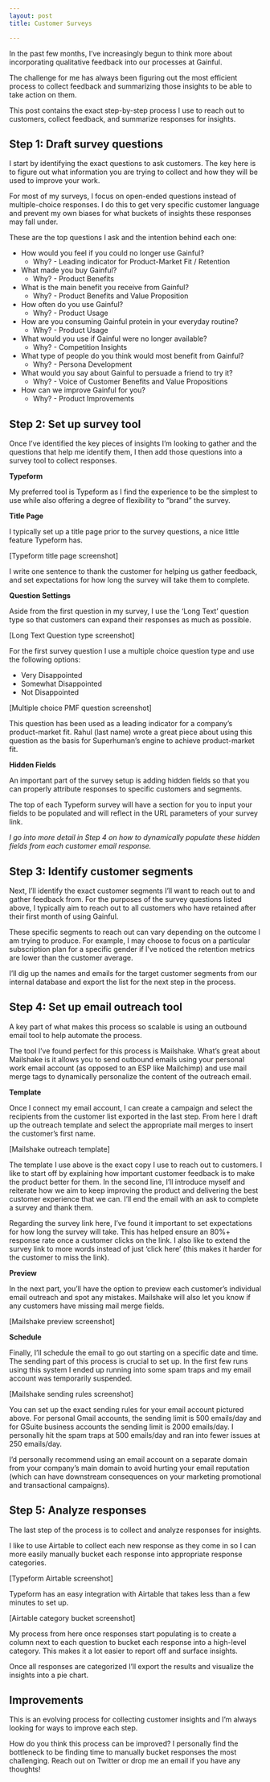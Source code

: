 ```yaml
---
layout: post
title: Customer Surveys

---
```

In the past few months, I’ve increasingly begun to think more about incorporating qualitative feedback into our processes at Gainful.

The challenge for me has always been figuring out the most efficient process to collect feedback and summarizing those insights to be able to take action on them.

This post contains the exact step-by-step process I use to reach out to customers, collect feedback, and summarize responses for insights.

## Step 1: Draft survey questions

I start by identifying the exact questions to ask customers. The key here is to figure out what information you are trying to collect and how they will be used to improve your work.

For most of my surveys, I focus on open-ended questions instead of multiple-choice responses. I do this to get very specific customer language and prevent my own biases for what buckets of insights these responses may fall under.

These are the top questions I ask and the intention behind each one:

* How would you feel if you could no longer use Gainful?
  * Why? - Leading indicator for Product-Market Fit / Retention
* What made you buy Gainful?
  * Why? - Product Benefits
* What is the main benefit you receive from Gainful?
  * Why? - Product Benefits and Value Proposition
* How often do you use Gainful?
  * Why? - Product Usage
* How are you consuming Gainful protein in your everyday routine?
  * Why? - Product Usage
* What would you use if Gainful were no longer available?
  * Why? - Competition Insights
* What type of people do you think would most benefit from Gainful?
  * Why? - Persona Development
* What would you say about Gainful to persuade a friend to try it?
  * Why? - Voice of Customer Benefits and Value Propositions
* How can we improve Gainful for you?
  * Why? - Product Improvements

## Step 2: Set up survey tool

Once I’ve identified the key pieces of insights I’m looking to gather and the questions that help me identify them, I then add those questions into a survey tool to collect responses.

**Typeform**

My preferred tool is Typeform as I find the experience to be the simplest to use while also offering a degree of flexibility to “brand” the survey.

**Title Page**

I typically set up a title page prior to the survey questions, a nice little feature Typeform has.

\[Typeform title page screenshot\]

I write one sentence to thank the customer for helping us gather feedback, and set expectations for how long the survey will take them to complete.

**Question Settings**

Aside from the first question in my survey, I use the ‘Long Text’ question type so that customers can expand their responses as much as possible.

\[Long Text Question type screenshot\]

For the first survey question I use a multiple choice question type and use the following options:

* Very Disappointed
* Somewhat Disappointed
* Not Disappointed

\[Multiple choice PMF question screenshot\]

This question has been used as a leading indicator for a company’s product-market fit. Rahul (last name) wrote a great piece about using this question as the basis for Superhuman’s engine to achieve product-market fit.

**Hidden Fields**

An important part of the survey setup is adding hidden fields so that you can properly attribute responses to specific customers and segments.

The top of each Typeform survey will have a section for you to input your fields to be populated and will reflect in the URL parameters of your survey link.

_I go into more detail in Step 4 on how to dynamically populate these hidden fields from each customer email response._

## Step 3: Identify customer segments

Next, I’ll identify the exact customer segments I’ll want to reach out to and gather feedback from. For the purposes of the survey questions listed above, I typically aim to reach out to all customers who have retained after their first month of using Gainful.

These specific segments to reach out can vary depending on the outcome I am trying to produce. For example, I may choose to focus on a particular subscription plan for a specific gender if I’ve noticed the retention metrics are lower than the customer average.

I’ll dig up the names and emails for the target customer segments from our internal database and export the list for the next step in the process.

## Step 4: Set up email outreach tool

A key part of what makes this process so scalable is using an outbound email tool to help automate the process.

The tool I’ve found perfect for this process is Mailshake. What’s great about Mailshake is it allows you to send outbound emails using your personal work email account (as opposed to an ESP like Mailchimp) and use mail merge tags to dynamically personalize the content of the outreach email.

**Template**

Once I connect my email account, I can create a campaign and select the recipients from the customer list exported in the last step. From here I draft up the outreach template and select the appropriate mail merges to insert the customer’s first name.

\[Mailshake outreach template\]

The template I use above is the exact copy I use to reach out to customers. I like to start off by explaining how important customer feedback is to make the product better for them. In the second line, I’ll introduce myself and reiterate how we aim to keep improving the product and delivering the best customer experience that we can. I’ll end the email with an ask to complete a survey and thank them.

Regarding the survey link here, I’ve found it important to set expectations for how long the survey will take. This has helped ensure an 80%+ response rate once a customer clicks on the link. I also like to extend the survey link to more words instead of just ‘click here’ (this makes it harder for the customer to miss the link).

**Preview**

In the next part, you’ll have the option to preview each customer’s individual email outreach and spot any mistakes. Mailshake will also let you know if any customers have missing mail merge fields.

\[Mailshake preview screenshot\]

**Schedule**

Finally, I’ll schedule the email to go out starting on a specific date and time. The sending part of this process is crucial to set up. In the first few runs using this system I ended up running into some spam traps and my email account was temporarily suspended.

\[Mailshake sending rules screenshot\]

You can set up the exact sending rules for your email account pictured above. For personal Gmail accounts, the sending limit is 500 emails/day and for GSuite business accounts the sending limit is 2000 emails/day. I personally hit the spam traps at 500 emails/day and ran into fewer issues at 250 emails/day.

I’d personally recommend using an email account on a separate domain from your company’s main domain to avoid hurting your email reputation (which can have downstream consequences on your marketing promotional and transactional campaigns).

## Step 5: Analyze responses

The last step of the process is to collect and analyze responses for insights.

I like to use Airtable to collect each new response as they come in so I can more easily manually bucket each response into appropriate response categories.

\[Typeform Airtable screenshot\]

Typeform has an easy integration with Airtable that takes less than a few minutes to set up.

\[Airtable category bucket screenshot\]

My process from here once responses start populating is to create a column next to each question to bucket each response into a high-level category. This makes it a lot easier to report off and surface insights.

Once all responses are categorized I’ll export the results and visualize the insights into a pie chart.

## Improvements

This is an evolving process for collecting customer insights and I’m always looking for ways to improve each step.

How do you think this process can be improved? I personally find the bottleneck to be finding time to manually bucket responses the most challenging. Reach out on Twitter or drop me an email if you have any thoughts!